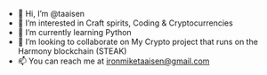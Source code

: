 - 👋 Hi, I’m @taaisen
- 👀 I’m interested in Craft spirits, Coding & Cryptocurrencies
- 🌱 I’m currently learning Python
- 💞️ I’m looking to collaborate on My Crypto project that runs on the Harmony blockchain (STEAK)
- 📫 You can reach me at ironmiketaaisen@gmail.com

<!---
taaisen/taaisen is a ✨ special ✨ repository because its `README.md` (this file) appears on your GitHub profile.
You can click the Preview link to take a look at your changes.
--->
